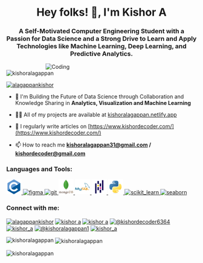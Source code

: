 
<h1 align="center">Hey folks! 👋, I'm Kishor A</h1>
<h3 align="center">A Self-Motivated Computer Engineering Student with a Passion for Data Science and a Strong Drive to Learn and Apply Technologies like Machine Learning, Deep Learning, and Predictive Analytics.</h3>

<img align="right" alt="Coding" width="400" src="https://camo.githubusercontent.com/e20822b4282c07ffd010cd05f855a6561d3b62358ca9e607e4901288dd748fcb/68747470733a2f2f63646e2e6472696262626c652e636f6d2f75736572732f323133313939332f73637265656e73686f74732f343934383733362f74686f75676874776f726b732d6769665f6472696262626c652e676966">

<p align="left"> <img src="https://komarev.com/ghpvc/?username=kishoralagappan&label=Profile%20views&color=0e75b6&style=flat" alt="kishoralagappan" /> </p>

<p align="left"> <a href="https://twitter.com/alagappankishor" target="blank"><img src="https://img.shields.io/twitter/follow/alagappankishor?logo=twitter&style=for-the-badge" alt="alagappankishor" /></a> </p>

- 👯 I'm Building the Future of Data Science through Collaboration and Knowledge Sharing in **Analytics, Visualization and Machine Learning**

- 👨‍💻 All of my projects are available at [kishoralagappan.netlify.app](kishoralagappan.netlify.app)

- 📝 I regularly write articles on [https://www.kishordecoder.com/](https://www.kishordecoder.com/)

- 📫 How to reach me **kishoralagappan31@gmail.com / kishordecoder@gmail.com**

<h3 align="left">Languages and Tools:</h3>
<p align="left"> <a href="https://www.cprogramming.com/" target="_blank" rel="noreferrer"> <img src="https://raw.githubusercontent.com/devicons/devicon/master/icons/c/c-original.svg" alt="c" width="40" height="40"/> </a> <a href="https://www.figma.com/" target="_blank" rel="noreferrer"> <img src="https://www.vectorlogo.zone/logos/figma/figma-icon.svg" alt="figma" width="40" height="40"/> </a> <a href="https://git-scm.com/" target="_blank" rel="noreferrer"> <img src="https://www.vectorlogo.zone/logos/git-scm/git-scm-icon.svg" alt="git" width="40" height="40"/> </a> <a href="https://www.mongodb.com/" target="_blank" rel="noreferrer"> <img src="https://raw.githubusercontent.com/devicons/devicon/master/icons/mongodb/mongodb-original-wordmark.svg" alt="mongodb" width="40" height="40"/> </a> <a href="https://www.mysql.com/" target="_blank" rel="noreferrer"> <img src="https://raw.githubusercontent.com/devicons/devicon/master/icons/mysql/mysql-original-wordmark.svg" alt="mysql" width="40" height="40"/> </a> <a href="https://pandas.pydata.org/" target="_blank" rel="noreferrer"> <img src="https://raw.githubusercontent.com/devicons/devicon/2ae2a900d2f041da66e950e4d48052658d850630/icons/pandas/pandas-original.svg" alt="pandas" width="40" height="40"/> </a> <a href="https://www.python.org" target="_blank" rel="noreferrer"> <img src="https://raw.githubusercontent.com/devicons/devicon/master/icons/python/python-original.svg" alt="python" width="40" height="40"/> </a> <a href="https://scikit-learn.org/" target="_blank" rel="noreferrer"> <img src="https://upload.wikimedia.org/wikipedia/commons/0/05/Scikit_learn_logo_small.svg" alt="scikit_learn" width="40" height="40"/> </a> <a href="https://seaborn.pydata.org/" target="_blank" rel="noreferrer"> <img src="https://seaborn.pydata.org/_images/logo-mark-lightbg.svg" alt="seaborn" width="40" height="40"/> </a> </p>

<h3 align="left">Connect with me:</h3>
<p align="left">
<a href="https://twitter.com/alagappankishor" target="blank"><img align="center" src="https://raw.githubusercontent.com/rahuldkjain/github-profile-readme-generator/master/src/images/icons/Social/twitter.svg" alt="alagappankishor" height="30" width="40" /></a>
<a href="https://linkedin.com/in/kishor a" target="blank"><img align="center" src="https://raw.githubusercontent.com/rahuldkjain/github-profile-readme-generator/master/src/images/icons/Social/linked-in-alt.svg" alt="kishor a" height="30" width="40" /></a>
<a href="https://kaggle.com/kishor a" target="blank"><img align="center" src="https://raw.githubusercontent.com/rahuldkjain/github-profile-readme-generator/master/src/images/icons/Social/kaggle.svg" alt="kishor a" height="30" width="40" /></a>
<a href="https://www.youtube.com/c/@kishordecoder6364" target="blank"><img align="center" src="https://raw.githubusercontent.com/rahuldkjain/github-profile-readme-generator/master/src/images/icons/Social/youtube.svg" alt="@kishordecoder6364" height="30" width="40" /></a>
<a href="https://www.codechef.com/users/kishor_a" target="blank"><img align="center" src="https://cdn.jsdelivr.net/npm/simple-icons@3.1.0/icons/codechef.svg" alt="kishor_a" height="30" width="40" /></a>
<a href="https://www.hackerrank.com/@kishoralagappan1" target="blank"><img align="center" src="https://raw.githubusercontent.com/rahuldkjain/github-profile-readme-generator/master/src/images/icons/Social/hackerrank.svg" alt="@kishoralagappan1" height="30" width="40" /></a>
<a href="https://www.leetcode.com/kishor_a" target="blank"><img align="center" src="https://raw.githubusercontent.com/rahuldkjain/github-profile-readme-generator/master/src/images/icons/Social/leet-code.svg" alt="kishor_a" height="30" width="40" /></a>
</p>

<p><img align="left" src="https://github-readme-stats.vercel.app/api/top-langs?username=kishoralagappan&show_icons=true&locale=en&layout=compact" alt="kishoralagappan" /></p>

<p>&nbsp;<img align="center" src="https://github-readme-stats.vercel.app/api?username=kishoralagappan&show_icons=true&locale=en" alt="kishoralagappan" /></p>

<p><img align="center" src="https://github-readme-streak-stats.herokuapp.com/?user=kishoralagappan&" alt="kishoralagappan" /></p>

